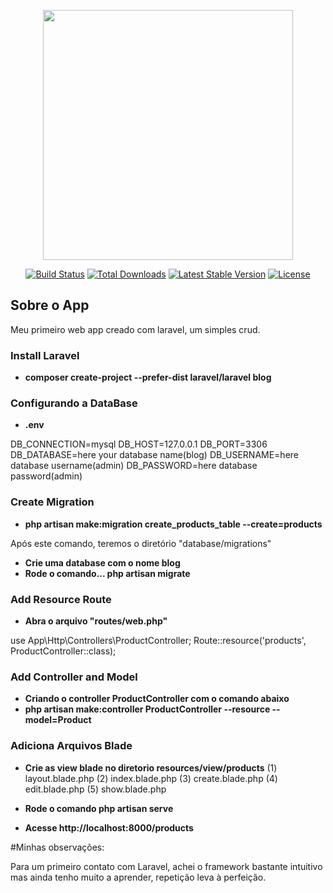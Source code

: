 <p align="center"><a href="https://laravel.com" target="_blank"><img src="https://raw.githubusercontent.com/laravel/art/master/logo-lockup/5%20SVG/2%20CMYK/1%20Full%20Color/laravel-logolockup-cmyk-red.svg" width="400"></a></p>

<p align="center">
<a href="https://travis-ci.org/laravel/framework"><img src="https://travis-ci.org/laravel/framework.svg" alt="Build Status"></a>
<a href="https://packagist.org/packages/laravel/framework"><img src="https://img.shields.io/packagist/dt/laravel/framework" alt="Total Downloads"></a>
<a href="https://packagist.org/packages/laravel/framework"><img src="https://img.shields.io/packagist/v/laravel/framework" alt="Latest Stable Version"></a>
<a href="https://packagist.org/packages/laravel/framework"><img src="https://img.shields.io/packagist/l/laravel/framework" alt="License"></a>
</p>

## Sobre o App

Meu primeiro web app creado com laravel, um simples crud.

### Install Laravel

-   **composer create-project --prefer-dist laravel/laravel blog**

### Configurando a DataBase

-   **.env**

DB_CONNECTION=mysql
DB_HOST=127.0.0.1
DB_PORT=3306
DB_DATABASE=here your database name(blog)
DB_USERNAME=here database username(admin)
DB_PASSWORD=here database password(admin)

### Create Migration

-   **php artisan make:migration create_products_table --create=products**

Após este comando, teremos o diretório "database/migrations"

-   **Crie uma database com o nome blog**
-   **Rode o comando... php artisan migrate**

### Add Resource Route

-   **Abra o arquivo "routes/web.php"**

use App\Http\Controllers\ProductController;
Route::resource('products', ProductController::class);

### Add Controller and Model

-   **Criando o controller ProductController com o comando abaixo**
-   **php artisan make:controller ProductController --resource --model=Product**

### Adiciona Arquivos Blade

-   **Crie as view blade no diretorio resources/view/products**
    (1) layout.blade.php
    (2) index.blade.php
    (3) create.blade.php
    (4) edit.blade.php
    (5) show.blade.php

-   **Rode o comando php artisan serve**
-   **Acesse http://localhost:8000/products**

#Minhas observações:

Para um primeiro contato com Laravel, achei o framework bastante intuitivo mas ainda tenho muito a aprender, repetição leva à perfeição.
